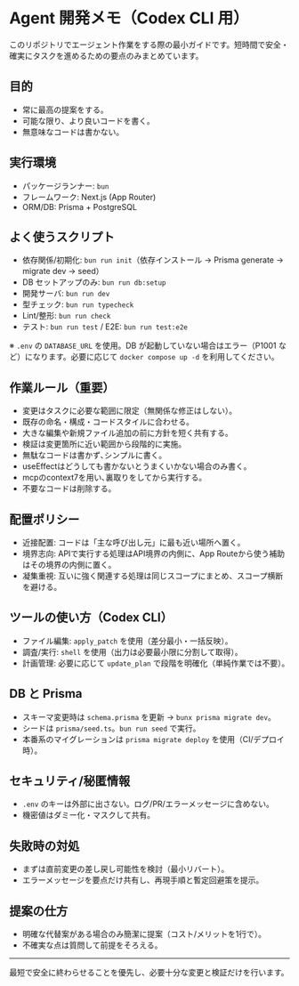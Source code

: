 # Agent 開発メモ（Codex CLI 用）

このリポジトリでエージェント作業をする際の最小ガイドです。短時間で安全・確実にタスクを進めるための要点のみまとめています。

## 目的
- 常に最高の提案をする。
- 可能な限り、より良いコードを書く。
- 無意味なコードは書かない。

## 実行環境
- パッケージランナー: `bun`
- フレームワーク: Next.js (App Router)
- ORM/DB: Prisma + PostgreSQL

## よく使うスクリプト
- 依存関係/初期化: `bun run init`（依存インストール → Prisma generate → migrate dev → seed）
- DB セットアップのみ: `bun run db:setup`
- 開発サーバ: `bun run dev`
- 型チェック: `bun run typecheck`
- Lint/整形: `bun run check`
- テスト: `bun run test` / E2E: `bun run test:e2e`

※ `.env` の `DATABASE_URL` を使用。DB が起動していない場合はエラー（P1001 など）になります。必要に応じて `docker compose up -d` を利用してください。

## 作業ルール（重要）
- 変更はタスクに必要な範囲に限定（無関係な修正はしない）。
- 既存の命名・構成・コードスタイルに合わせる。
- 大きな編集や新規ファイル追加の前に方針を短く共有する。
- 検証は変更箇所に近い範囲から段階的に実施。
- 無駄なコードは書かず､シンプルに書く。
- useEffectはどうしても書かないとうまくいかない場合のみ書く。
- mcpのcontext7を用い､裏取りをしてから実行する。
- 不要なコードは削除する｡

## 配置ポリシー

- 近接配置: コードは「主な呼び出し元」に最も近い場所へ置く。
- 境界志向: APIで実行する処理はAPI境界の内側に、App Routeから使う補助はその境界の内側に置く。
- 凝集重視: 互いに強く関連する処理は同じスコープにまとめ、スコープ横断を避ける。

## ツールの使い方（Codex CLI）
- ファイル編集: `apply_patch` を使用（差分最小・一括反映）。
- 調査/実行: `shell` を使用（出力は必要最小限に分割して取得）。
- 計画管理: 必要に応じて `update_plan` で段階を明確化（単純作業では不要）。

## DB と Prisma
- スキーマ変更時は `schema.prisma` を更新 → `bunx prisma migrate dev`。
- シードは `prisma/seed.ts`。`bun run seed` で実行。
- 本番系のマイグレーションは `prisma migrate deploy` を使用（CI/デプロイ時）。

## セキュリティ/秘匿情報
- `.env` のキーは外部に出さない。ログ/PR/エラーメッセージに含めない。
- 機密値はダミー化・マスクして共有。

## 失敗時の対処
- まずは直前変更の差し戻し可能性を検討（最小リバート）。
- エラーメッセージを要点だけ共有し、再現手順と暫定回避策を提示。

## 提案の仕方
- 明確な代替案がある場合のみ簡潔に提案（コスト/メリットを1行で）。
- 不確実な点は質問して前提をそろえる。

---
最短で安全に終わらせることを優先し、必要十分な変更と検証だけを行います。
